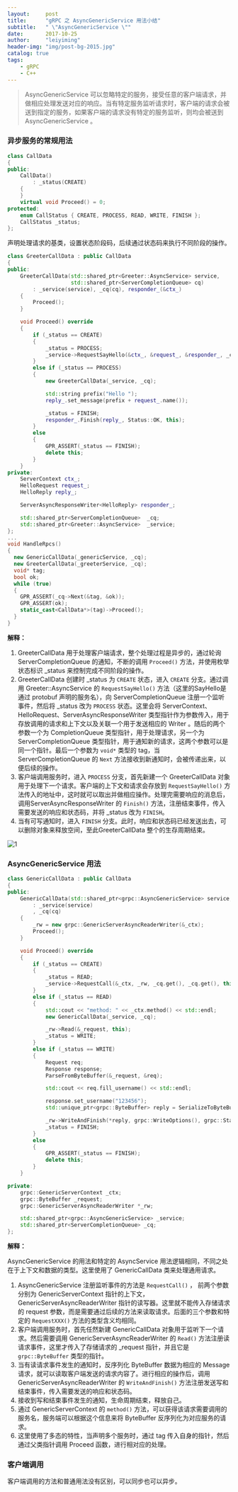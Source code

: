 ```yaml
---
layout:     post
title:      "gRPC 之 AsyncGenericService 用法小结"
subtitle:   " \"AsyncGenericService \""
date:       2017-10-25
author:     "leiyiming"
header-img: "img/post-bg-2015.jpg"
catalog: true
tags:
    - gRPC
    - C++
---
```


> AsyncGenericService 可以忽略特定的服务，接受任意的客户端请求，并做相应处理发送对应的响应。当有特定服务监听请求时，客户端的请求会被送到指定的服务，如果客户端的请求没有特定的服务监听，则均会被送到 AsyncGenericService 。

### 异步服务的常规用法

```C++
class CallData
{
public:
    CallData()
        : _status(CREATE)
    {
    }
    virtual void Proceed() = 0;
protected:
    enum CallStatus { CREATE, PROCESS, READ, WRITE, FINISH };
    CallStatus _status;
};
```
声明处理请求的基类，设置状态阶段码，后续通过状态码来执行不同阶段的操作。



```C++
class GreeterCallData : public CallData
{
public:
    GreeterCallData(std::shared_ptr<Greeter::AsyncService> service,
    				std::shared_ptr<ServerCompletionQueue> cq)
        : _service(service), _cq(cq), responder_(&ctx_)
    {
        Proceed();
    }

    void Proceed() override
    {
        if (_status == CREATE)
        {
            _status = PROCESS;
            _service->RequestSayHello(&ctx_, &request_, &responder_, _cq.get(), _cq.get(), this);
        }
        else if (_status == PROCESS)
        {
            new GreeterCallData(_service, _cq);

            std::string prefix("Hello ");
            reply_.set_message(prefix + request_.name());

            _status = FINISH;
            responder_.Finish(reply_, Status::OK, this);
        }
        else
        {
            GPR_ASSERT(_status == FINISH);
            delete this;
        }
    }
private:
    ServerContext ctx_;
    HelloRequest request_;
    HelloReply reply_;

    ServerAsyncResponseWriter<HelloReply> responder_;

    std::shared_ptr<ServerCompletionQueue>  _cq;
    std::shared_ptr<Greeter::AsyncService>  _service;
};
...
void HandleRpcs()
{
  new GenericCallData(_genericService, _cq);
  new GreeterCallData(_greeterService, _cq);
  void* tag;
  bool ok;
  while (true)
  {
    GPR_ASSERT(_cq->Next(&tag, &ok));
    GPR_ASSERT(ok);
    static_cast<CallData*>(tag)->Proceed();
  }
}
```

**解释：**

1. GreeterCallData 用于处理客户端请求，整个处理过程是异步的，通过轮询 ServerCompletionQueue 的通知，不断的调用 `Proceed()` 方法，并使用枚举状态标识 _status 来控制完成不同阶段的操作。
2. GreeterCallData 创建时 _status 为 `CREATE` 状态，进入 `CREATE` 分支。通过调用 Greeter::AsyncService 的 `RequestSayHello()` 方法（这里的SayHello是通过 protobuf 声明的服务名），向 ServerCompletionQueue 注册一个监听事件，然后将 _status 改为 `PROCESS` 状态。这里会将 ServerContext、HelloRequest、ServerAsyncResponseWriter 类型指针作为参数传入，用于存放调用的请求和上下文以及关联一个用于发送相应的 Writer 。随后的两个参数一个为 CompletionQueue 类型指针，用于处理请求，另一个为 ServerCompletionQueue  类型指针，用于通知新的请求，这两个参数可以是同一个指针。最后一个参数为 `void*` 类型的 tag，当 ServerCompletionQueue  的 `Next`  方法接收到新通知时，会被传递出来，以便后续的操作。
3. 客户端调用服务时，进入 `PROCESS` 分支，首先新建一个 GreeterCallData 对象用于处理下一个请求。客户端的上下文和请求会存放到 `RequestSayHello()` 方法传入的地址中，这时就可以取出并做相应操作。处理完需要响应的消息后，调用ServerAsyncResponseWriter 的 `Finish()` 方法，注册结束事件，传入需要发送的响应和状态码，并将 _status 改为 `FINISH`。 
4. 当有可写通知时，进入 `FINISH` 分支。此时，响应和状态码已经发送出去，可以删除对象来释放空间，至此GreeterCallData 整个的生存周期结束。


![1](http://leiyiming.com/img/in-post/post-grpc/1.png)


### AsyncGenericService 用法

```C++
class GenericCallData : public CallData
{
public:
    GenericCallData(std::shared_ptr<grpc::AsyncGenericService> service, std::shared_ptr<ServerCompletionQueue> cq)
        : _service(service)
        , _cq(cq)
    {
        _rw = new grpc::GenericServerAsyncReaderWriter(&_ctx);
        Proceed();
    }

    void Proceed() override
    {
        if (_status == CREATE)
        {
            _status = READ;
            _service->RequestCall(&_ctx, _rw, _cq.get(), _cq.get(), this);
        }
        else if (_status == READ)
        {
            std::cout << "method: " << _ctx.method() << std::endl;
            new GenericCallData(_service, _cq);

            _rw->Read(&_request, this);
            _status = WRITE;
        }
        else if (_status == WRITE)
        {
            Request req;
            Response response;
            ParseFromByteBuffer(&_request, &req);

            std::cout << req.fill_username() << std::endl;

            response.set_username("123456");
            std::unique_ptr<grpc::ByteBuffer> reply = SerializeToByteBuffer(&response);

            _rw->WriteAndFinish(*reply, grpc::WriteOptions(), grpc::Status::OK, this);
            _status = FINISH;
        }
        else
        {
            GPR_ASSERT(_status == FINISH);
            delete this;
        }
    }

private:
    grpc::GenericServerContext _ctx;
    grpc::ByteBuffer _request;
    grpc::GenericServerAsyncReaderWriter *_rw;

    std::shared_ptr<grpc::AsyncGenericService> _service;
    std::shared_ptr<ServerCompletionQueue> _cq;
};
```

**解释：**

AsyncGenericService 的用法和特定的 AsyncService 用法逻辑相同，不同之处在于上下文和数据的类型。这里使用了 GenericCallData 类来处理通用请求。

1. AsyncGenericService 注册监听事件的方法是 `RequestCall()` ， 前两个参数分别为 GenericServerContext 指针的上下文，GenericServerAsyncReaderWriter 指针的读写器。这里就不能传入存储请求的 request  参数，而是需要通过后续的方法来读取请求。后面的三个参数和特定的 `RequestXXX()` 方法的类型含义均相同。
2. 客户端调用服务时，首先任然新建 GenericCallData 对象用于监听下一个请求。然后需要调用 GenericServerAsyncReaderWriter 的 `Read()` 方法注册读请求事件，这里才传入了存储请求的 _request 指针，并且它是 `grpc::ByteBuffer` 类型的指针。
3. 当有读请求事件发生的通知时，反序列化 ByteBuffer 数据为相应的 Message 请求，就可以读取客户端发送的请求内容了。进行相应的操作后，调用 GenericServerAsyncReaderWriter 的 `WriteAndFinish()` 方法注册发送写和结束事件，传入需要发送的响应和状态码。
4. 接收到写和结束事件发生的通知，生命周期结束，释放自己。
5. 通过 GenericServerContext 的 `method()` 方法，可以获得该请求需要调用的服务名，服务端可以根据这个信息来将 ByteBuffer 反序列化为对应服务的请求。
6. 这里使用了多态的特性，当声明多个服务时，通过 tag 传入自身的指针，然后通过父类指针调用 Proceed 函数，进行相对应的处理。

### 客户端调用

客户端调用的方法和普通用法没有区别，可以同步也可以异步。

